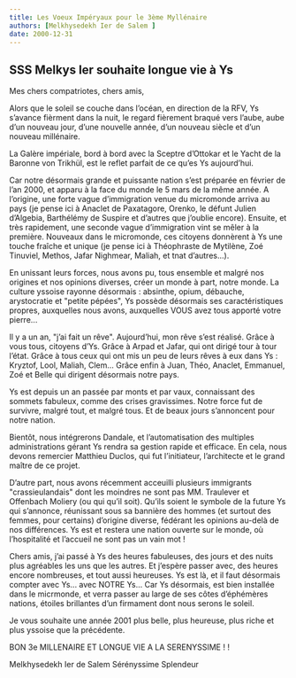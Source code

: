 ```yaml
---
title: Les Voeux Impéryaux pour le 3ème Myllénaire
authors: [Melkhysedekh Ier de Salem ]
date: 2000-12-31
---
```


## SSS Melkys Ier souhaite longue vie à Ys

Mes chers compatriotes, chers amis,

Alors que le soleil se couche dans l’océan, en direction de la RFV, Ys s’avance fièrment dans la nuit, le regard fièrement braqué vers l’aube, aube d’un nouveau jour, d’une nouvelle année, d’un nouveau siècle et d’un nouveau millénaire.

La Galère impériale, bord à bord avec la Sceptre d’Ottokar et le Yacht de la Baronne von Trikhül, est le reflet parfait de ce qu’es Ys aujourd’hui.

Car notre désormais grande et puissante nation s’est préparée en février de l’an 2000, et apparu à la face du monde le 5 mars de la même année. A l’origine, une forte vague d’immigration venue du micromonde arriva au pays (je pense ici à Anaclet de Paxatagore, Orenko, le défunt Julien d’Algebia, Barthélémy de Suspire et d’autres que j’oublie encore). Ensuite, et très rapidement, une seconde vague d’immigration vint se mêler à la première. Nouveaux dans le micromonde, ces citoyens donnèrent à Ys une touche fraîche et unique (je pense ici à Théophraste de Mytilène, Zoé Tinuviel, Methos, Jafar Nighmear, Maliah, et tnat d’autres...).

En unissant leurs forces, nous avons pu, tous ensemble et malgré nos origines et nos opinions diverses, créer un monde à part, notre monde. La culture yssoise rayonne désormais : absinthe, opium, débauche, arystocratie et "petite pépées", Ys possède désormais ses caractéristiques propres, auxquelles nous avons, auxquelles VOUS avez tous apporté votre pierre...

Il y a un an, "j’ai fait un rêve". Aujourd’hui, mon rêve s’est réalisé. Grâce à vous tous, citoyens d’Ys. Grâce à Arpad et Jafar, qui ont dirigé tour à tour l’état. Grâce à tous ceux qui ont mis un peu de leurs rêves à eux dans Ys : Kryztof, Lool, Maliah, Clem... Grâce enfin à Juan, Théo, Anaclet, Emmanuel, Zoé et Belle qui dirigent désormais notre pays.

Ys est depuis un an passée par monts et par vaux, connaissant des sommets fabuleux, comme des crises gravissimes. Notre force fut de survivre, malgré tout, et malgré tous. Et de beaux jours s’annoncent pour notre nation.

Bientôt, nous intégrerons Dandale, et l’automatisation des multiples administrations gérant Ys rendra sa gestion rapide et efficace. En cela, nous devons remercier Matthieu Duclos, qui fut l’initiateur, l’architecte et le grand maître de ce projet.

D’autre part, nous avons récemment acceuilli plusieurs immigrants "crassieulandais" dont les moindres ne sont pas MM. Traulever et Offenbach Moliery (ou qui qu’il soit). Qu’ils soient le symbole de la future Ys qui s’annonce, réunissant sous sa bannière des hommes (et surtout des femmes, pour certains) d’origine diverse, fédérant les opinions au-delà de nos différences. Ys est et restera une nation ouverte sur le monde, où l’hospitalité et l’accueil ne sont pas un vain mot !

Chers amis, j’ai passé à Ys des heures fabuleuses, des jours et des nuits plus agréables les uns que les autres. Et j’espère passer avec, des heures encore nombreuses, et tout aussi heureuses. Ys est là, et il faut désormais compter avec Ys... avec NOTRE Ys... Car Ys désormais, est bien installée dans le micrmonde, et verra passer au large de ses côtes d’éphémères nations, étoiles brillantes d’un firmament dont nous serons le soleil.

Je vous souhaite une année 2001 plus belle, plus heureuse, plus riche et plus yssoise que la précédente.

BON 3e MILLENAIRE ET LONGUE VIE A LA SERENYSSIME ! !

Melkhysedekh Ier de Salem Sérényssime Splendeur